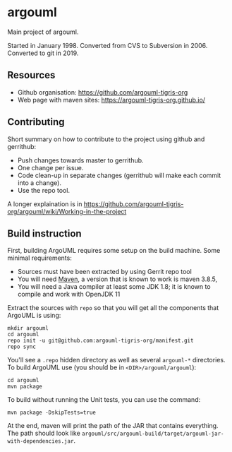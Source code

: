 # argouml
Main project of argouml.

Started in January 1998. Converted from CVS to Subversion in 2006. Converted to git in 2019.

## Resources

* Github organisation: <https://github.com/argouml-tigris-org>
* Web page with maven sites: <https://argouml-tigris-org.github.io/>

## Contributing

Short summary on how to contribute to the project using github and gerrithub:

* Push changes towards master to gerrithub.
* One change per issue.
* Code clean-up in separate changes (gerrithub will make each commit into a change).
* Use the repo tool.

A longer explaination is in <https://github.com/argouml-tigris-org/argouml/wiki/Working-in-the-project>

## Build instruction

First, building ArgoUML requires some setup on the build machine.
Some minimal requirements:

* Sources must have been extracted by using Gerrit repo tool
* You will need [Maven](https://maven.apache.org/), a version that is known to work is maven 3.8.5,
* You will need a Java compiler at least some JDK 1.8;  it is known to compile and work with OpenJDK 11

Extract the sources with `repo` so that you will get all the components that ArgoUML is using:

```
mkdir argouml
cd argouml
repo init -u git@github.com:argouml-tigris-org/manifest.git
repo sync
```

You'll see a `.repo` hidden directory as well as several `argouml-*` directories.
To build ArgoUML use (you should be in `<DIR>/argouml/argouml`):

```
cd argouml
mvn package
```

To build without running the Unit tests, you can use the command:

```
mvn package -DskipTests=true
```

At the end, maven will print the path of the JAR that contains everything.
The path should look like `argouml/src/argouml-build/target/argouml-jar-with-dependencies.jar`.
